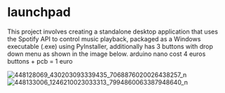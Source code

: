 # launchpad
This project involves creating a standalone desktop application that uses the Spotify API to control music playback, packaged as a Windows executable (.exe) using PyInstaller,
additionally has 3 buttons with drop down menu as shown in the image below. 
arduino nano cost 4 euros 
buttons + pcb = 1 euro 

![448128069_430203093339435_7068876020026438257_n](https://github.com/eee-Andrew/launchpad/assets/98215048/e4df8718-c45e-4520-a7e3-45de5834bbd2)
![448133006_1246210023033313_7994860063387948640_n](https://github.com/eee-Andrew/launchpad/assets/98215048/f4b33d78-fa24-48aa-a49a-bd5a7da76d5d)
